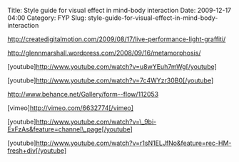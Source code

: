 Title: Style guide for visual effect in mind-body interaction
Date: 2009-12-17 04:00
Category: FYP
Slug: style-guide-for-visual-effect-in-mind-body-interaction

<http://createdigitalmotion.com/2009/08/17/live-performance-light-graffiti/>

<http://glennmarshall.wordpress.com/2008/09/16/metamorphosis/>

[youtube]http://www.youtube.com/watch?v=u8wYEuh7mWg[/youtube]

[youtube]http://www.youtube.com/watch?v=7c4WYzr30B0[/youtube]

<http://www.behance.net/Gallery/form--flow/112053>

[vimeo]http://vimeo.com/6632774[/vimeo]

[youtube]http://www.youtube.com/watch?v=\_9bi-ExFzAs&feature=channel\_page[/youtube]

[youtube]http://www.youtube.com/watch?v=r1sN1ELJfNo&feature=rec-HM-fresh+div[/youtube]
